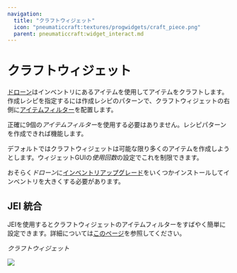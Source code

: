 ```yaml
---
navigation:
  title: "クラフトウィジェット"
  icon: "pneumaticcraft:textures/progwidgets/craft_piece.png"
  parent: pneumaticcraft:widget_interact.md
---
```


# クラフトウィジェット

[ドローン](../drone.md)はインベントリにあるアイテムを使用してアイテムをクラフトします。作成レシピを指定するには作成レシピのパターンで、クラフトウィジェットの右側に[アイテムフィルター](./item_filter.md)を配置します。

正確に9個の*アイテムフィルター*を使用する必要はありません。レシピパターンを作成できれば機能します。

デフォルトではクラフトウィジェットは可能な限り多くのアイテムを作成しようとします。ウィジェットGUIの*使用回数*の設定でこれを制限できます。

おそらく*ドローン*に[インベントリアップグレード](../upgrades.md#dispenser)をいくつかインストールしてインベントリを大きくする必要があります。

## JEI 統合

JEIを使用するとクラフトウィジェットのアイテムフィルターをすばやく簡単に設定できます。詳細については[このページ](./programmer.md#jei)を参照してください。

*クラフトウィジェット*

![](craft_piece.png)


